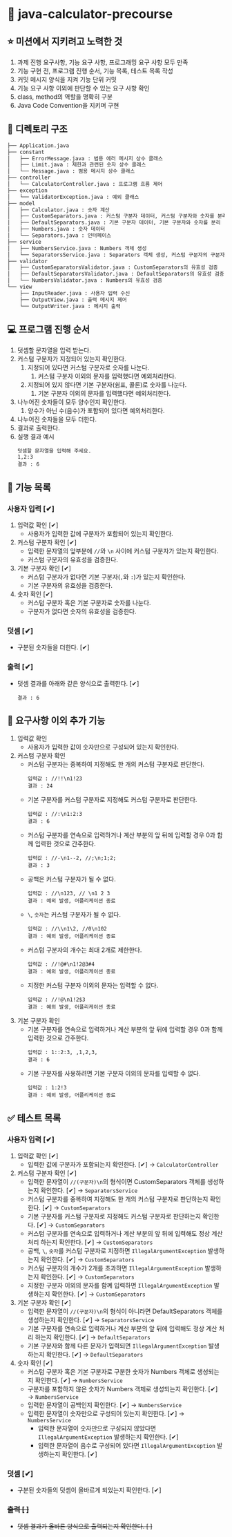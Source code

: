 # 🧮 java-calculator-precourse

## ⭐️ 미션에서 지키려고 노력한 것
1. 과제 진행 요구사항, 기능 요구 사항, 프로그래밍 요구 사항 모두 만족
2. 기능 구현 전, 프로그램 진행 순서, 기능 목록, 테스트 목록 작성
3. 커밋 메시지 양식을 지켜 기능 단위 커밋
4. 기능 요구 사항 이외에 판단할 수 있는 요구 사항 확인
5. class, method의 역할을 명확히 구분
6. Java Code Convention을 지키며 구현
    
## 🧬 디렉토리 구조
```bash
├── Application.java
├── constant
│   ├── ErrorMessage.java : 범용 에러 메시지 상수 클래스
│   ├── Limit.java : 제한과 관련된 숫자 상수 클래스
│   └── Message.java : 범용 메시지 상수 클래스
├── controller
│   └── CalculatorController.java : 프로그램 흐름 제어
├── exception
│   └── ValidatorException.java : 예외 클래스
├── model
│   ├── Calculator.java : 숫자 계산
│   ├── CustomSeparators.java : 커스텀 구분자 데이터, 커스텀 구분자와 숫자를 분리
│   ├── DefaultSeparators.java : 기본 구분자 데이터, 기본 구분자와 숫자를 분리
│   ├── Numbers.java : 숫자 데이터
│   └── Separators.java : 인터페이스
├── service
│   ├── NumbersService.java : Numbers 객체 생성
│   └── SeparatorsService.java : Separators 객체 생성, 커스텀 구분자의 구분자/계산 부분 분리
├── validator
│   ├── CustomSeparatorsValidator.java : CustomSeparators의 유효성 검증
│   ├── DefaultSeparatorsValidator.java : DefaultSeparators의 유효성 검증
│   └── NumbersValidator.java : Numbers의 유효성 검증
└── view
    ├── InputReader.java : 사용자 입력 수신
    ├── OutputView.java : 출력 메시지 제어
    └── OutputWriter.java : 메시지 출력
```

## 💻 프로그램 진행 순서
1. 덧셈할 문자열을 입력 받는다.
2. 커스텀 구분자가 지정되어 있는지 확인한다.
    1. 지정되어 있다면 커스텀 구분자로 숫자를 나눈다.
       1. 커스텀 구분자 이외의 문자를 입력했다면 예외처리한다.
    2. 지정되어 있지 않다면 기본 구분자(쉼표, 콜론)로 숫자를 나눈다.
       1. 기본 구분자 이외의 문자를 입력했다면 예외처리한다.
3. 나누어진 숫자들이 모두 양수인지 확인한다.
    1. 양수가 아닌 수(음수)가 포함되어 있다면 예외처리한다.
4. 나누어진 숫자들을 모두 더한다.
5. 결과로 출력한다.
6. 실행 결과 예시
    ```
    덧셈할 문자열을 입력해 주세요.
    1,2:3
    결과 : 6
    ```

## 🧮 기능 목록
### 사용자 입력 [✔]
1. 입력값 확인 [✔]
   * 사용자가 입력한 값에 구분자가 포함되어 있는지 확인한다.
2. 커스텀 구분자 확인 [✔]
   * 입력한 문자열의 앞부분에 ``//``와 ``\n`` 사이에 커스텀 구분자가 있는지 확인한다.
   * 커스텀 구분자의 유효성을 검증한다.
3. 기본 구분자 확인 [✔]
   * 커스텀 구분자가 없다면 기본 구분자(``,``와 ``:``)가 있는지 확인한다.
   * 기본 구분자의 유효성을 검증한다.
4. 숫자 확인 [✔]
   * 커스텀 구분자 혹은 기본 구분자로 숫자를 나눈다.
   * 구분자가 없다면 숫자의 유효성을 검증한다.
### 덧셈 [✔]
* 구분된 숫자들을 더한다. [✔]
### 출력 [✔]
* 덧셈 결과를 아래와 같은 양식으로 출력한다. [✔]
    ```
   결과 : 6
    ```

## 🤔 요구사항 이외 추가 기능
1. 입력값 확인
   * 사용자가 입력한 값이 숫자만으로 구성되어 있는지 확인한다.
2. 커스텀 구분자 확인
   * 커스텀 구분자는 중복하여 지정해도 한 개의 커스텀 구분자로 판단한다.
     ```
     입력값 : //!!\n1!23
     결과 : 24
     ```
   * 기본 구분자를 커스텀 구분자로 지정해도 커스텀 구분자로 판단한다.
     ```
     입력값 : //:\n1:2:3
     결과 : 6
     ```
   * 커스텀 구분자를 연속으로 입력하거나 계산 부분의 앞 뒤에 입력할 경우 0과 함께 입력한 것으로 간주한다.
     ```
     입력값 : //-\n1--2, //;\n;1;2;
     결과 : 3
     ```
   * 공백은 커스텀 구분자가 될 수 없다.
     ```
     입력값 : //\n123, // \n1 2 3
     결과 : 예외 발생, 어플리케이션 종료
     ```
   * ``\``, ``숫자``는 커스텀 구분자가 될 수 없다.
     ```
     입력값 : //\\n1\2, //0\n102
     결과 : 예외 발생, 어플리케이션 종료
     ```
   * 커스텀 구분자의 개수는 최대 2개로 제한한다.
     ```
     입력값 : //!@#\n1!2@3#4
     결과 : 예외 발생, 어플리케이션 종료
     ```
   * 지정한 커스텀 구분자 이외의 문자는 입력할 수 없다.
     ```
     입력값 : //!@\n1!2$3
     결과 : 예외 발생, 어플리케이션 종료
     ```
3. 기본 구분자 확인
   * 기본 구분자를 연속으로 입력하거나 계산 부분의 앞 뒤에 입력할 경우 0과 함께 입력한 것으로 간주한다.
     ```
     입력값 : 1::2:3, ,1,2,3,
     결과 : 6
     ```
   * 기본 구분자를 사용하려면 기본 구분자 이외의 문자를 입력할 수 없다.
     ```
     입력값 : 1:2!3
     결과 : 예외 발생, 어플리케이션 종료
     ```
     
## ✅ 테스트 목록
### 사용자 입력 [✔]
1. 입력값 확인 [✔]
   * 입력한 값에 구분자가 포함되는지 확인한다. [✔] → ``CalculatorController``
2. 커스텀 구분자 확인 [✔]
   * 입력한 문자열이 ``//(구분자)\n``의 형식이면 CustomSeparators 객체를 생성하는지 확인한다. [✔] → ``SeparatorsService``
   * 커스텀 구분자를 중복하여 지정해도 한 개의 커스텀 구분자로 판단하는지 확인한다. [✔] → ``CustomSeparators``
   * 기본 구분자를 커스텀 구분자로 지정해도 커스텀 구분자로 판단하는지 확인한다. [✔] → ``CustomSeparators``
   * 커스텀 구분자를 연속으로 입력하거나 계산 부분의 앞 뒤에 입력해도 정상 계산 처리 하는지 확인한다. [✔] → ``CustomSeparators``
   * 공백, ``\``, ``숫자``를 커스텀 구분자로 지정하면 ``IllegalArgumentException`` 발생하는지 확인한다. [✔] → ``CustomSeparators``
   * 커스텀 구분자의 개수가 2개를 초과하면 ``IllegalArgumentException`` 발생하는지 확인한다. [✔] → ``CustomSeparators``
   * 지정한 구분자 이외의 문자를 함꼐 입력하면 ``IllegalArgumentException`` 발생하는지 확인한다. [✔] → ``CustomSeparators``
3. 기본 구분자 확인 [✔]
   * 입력한 문자열이 ``//(구분자)\n``의 형식이 아니라면 DefaultSeparators 객체를 생성하는지 확인한다. [✔] → ``SeparatorsService``
   * 기본 구분자를 연속으로 입력하거나 계산 부분의 앞 뒤에 입력해도 정상 계산 처리 하는지 확인한다. [✔] → ``DefaultSeparators``
   * 기본 구분자와 함께 다른 문자가 입력되면 ``IllegalArgumentException`` 발생하는지 확인한다. [✔] → ``DefaultSeparators``
4. 숫자 확인 [✔]
   * 커스텀 구분자 혹은 기본 구분자로 구분한 숫자가 Numbers 객체로 생성되는지 확인한다. [✔] → ``NumbersService``
   * 구분자를 포함하지 않은 숫자가 Numbers 객체로 생성되는지 확인한다. [✔] → ``NumbersService``
   * 입력한 문자열이 공백인지 확인한다. [✔] → ``NumbersService``
   * 입력한 문자열이 숫자만으로 구성되어 있는지 확인한다. [✔] → ``NumbersService``
       * 입력한 문자열이 숫자만으로 구성되지 않았다면 ``IllegalArgumentException`` 발생하는지 확인한다. [✔]
       * 입력한 문자열이 음수로 구성되어 있다면 ``IllegalArgumentException`` 발생하는지 확인한다. [✔]
### 덧셈 [✔]
* 구분된 숫자들의 덧셈이 올바르게 되었는지 확인한다. [✔]
### ~~출력 [ ]~~
* ~~덧셈 결과가 올바른 양식으로 출력되는지 확인한다. [ ]~~